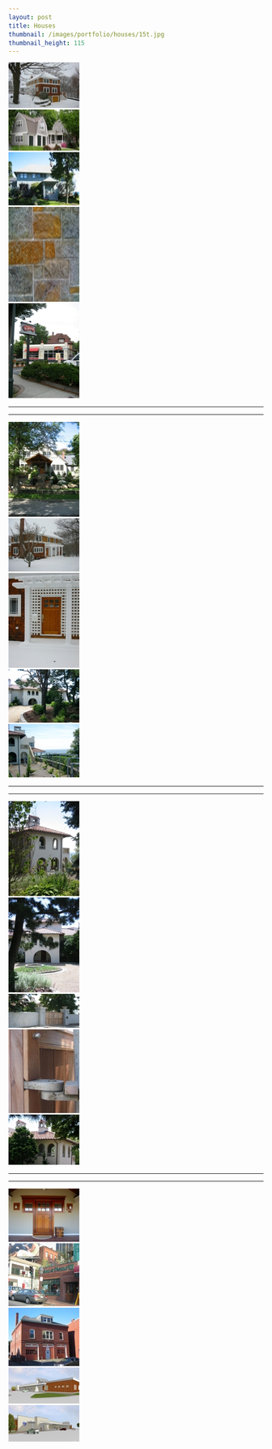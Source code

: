 ```yaml
---
layout: post
title: Houses
thumbnail: /images/portfolio/houses/15t.jpg
thumbnail_height: 115
---
```


<div class="span-4 append-1"><a class="fancybox" data-fancybox-group="group" href="/images/portfolio/houses/20.jpg"><img height="90" alt="Houses" width="140" class="top left item" src="/images/portfolio/houses/20t.jpg"></a></div>
<div class="span-4 append-1"><a class="fancybox" data-fancybox-group="group" href="/images/portfolio/houses/1.jpg"><img height="81" alt="Houses" width="140" class="top left item" src="/images/portfolio/houses/1t.jpg"></a></div>
<div class="span-4 append-1"><a class="fancybox" data-fancybox-group="group" href="/images/portfolio/houses/2.jpg"><img height="105" alt="Houses" width="140" class="top left item" src="/images/portfolio/houses/2t.jpg"></a></div>
<div class="span-4 append-1"><a class="fancybox" data-fancybox-group="group" href="/images/portfolio/houses/3.jpg"><img height="187" alt="Houses" width="140" class="top left item" src="/images/portfolio/houses/3t.jpg"></a></div>
<div class="span-4 last"><a class="fancybox" data-fancybox-group="group" href="/images/portfolio/houses/4.jpg"><img height="187" alt="Houses" width="140" class="top left item" src="/images/portfolio/houses/4t.jpg"></a></div>

<hr class="space" />
<hr class="space" />

<div class="span-4 append-1"><a class="fancybox" data-fancybox-group="group" href="/images/portfolio/houses/5.jpg"><img height="187" alt="Houses" width="140" class="top left item" src="/images/portfolio/houses/5t.jpg"></a></div>
<div class="span-4 append-1"><a class="fancybox" data-fancybox-group="group" href="/images/portfolio/houses/6.jpg"><img height="105" alt="Houses" width="140" class="top left item" src="/images/portfolio/houses/6t.jpg"></a></div>
<div class="span-4 append-1"><a class="fancybox" data-fancybox-group="group" href="/images/portfolio/houses/7.jpg"><img height="187" alt="Houses" width="140" class="top left item" src="/images/portfolio/houses/7t.jpg"></a></div>
<div class="span-4 append-1"><a class="fancybox" data-fancybox-group="group" href="/images/portfolio/houses/8.jpg"><img height="105" alt="Houses" width="140" class="top left item" src="/images/portfolio/houses/8t.jpg"></a></div>
<div class="span-4 last"><a class="fancybox" data-fancybox-group="group" href="/images/portfolio/houses/9.jpg"><img height="105" alt="Houses" width="140" class="top left item" src="/images/portfolio/houses/9t.jpg"></a></div>

<hr class="space" />
<hr class="space" />

<div class="span-4 append-1"><a class="fancybox" data-fancybox-group="group" href="/images/portfolio/houses/10.jpg"><img height="187" alt="Houses" width="140" class="top left item" src="/images/portfolio/houses/10t.jpg"></a></div>
<div class="span-4 append-1"><a class="fancybox" data-fancybox-group="group" href="/images/portfolio/houses/11.jpg"><img height="187" alt="Houses" width="140" class="top left item" src="/images/portfolio/houses/11t.jpg"></a></div>
<div class="span-4 append-1"><a class="fancybox" data-fancybox-group="group" href="/images/portfolio/houses/12.jpg"><img height="67" alt="Houses" width="140" class="top left item" src="/images/portfolio/houses/12t.jpg"></a></div>
<div class="span-4 append-1"><a class="fancybox" data-fancybox-group="group" href="/images/portfolio/houses/13.jpg"><img height="165" alt="Houses" width="140" class="top left item" src="/images/portfolio/houses/13t.jpg"></a></div>
<div class="span-4 last"><a class="fancybox" data-fancybox-group="group" href="/images/portfolio/houses/14.jpg"><img height="99" alt="Houses" width="140" class="top left item" src="/images/portfolio/houses/14t.jpg"></a></div>

<hr class="space" />
<hr class="space" />

<div class="span-4 append-1"><a class="fancybox" data-fancybox-group="group" href="/images/portfolio/houses/15.jpg"><img height="105" alt="Houses" width="140" class="top left item" src="/images/portfolio/houses/15t.jpg"></a></div>
<div class="span-4 append-1"><a class="fancybox" data-fancybox-group="group" href="/images/portfolio/houses/16.jpg"><img height="124" alt="Houses" width="140" class="top left item" src="/images/portfolio/houses/16t.jpg"></a></div>
<div class="span-4 append-1"><a class="fancybox" data-fancybox-group="group" href="/images/portfolio/houses/17.jpg"><img height="115" alt="Houses" width="140" class="top left item" src="/images/portfolio/houses/17t.jpg"></a></div>
<div class="span-4 append-1"><a class="fancybox" data-fancybox-group="group" href="/images/portfolio/houses/18.jpg"><img height="71" alt="Houses" width="140" class="top left item" src="/images/portfolio/houses/18t.jpg"></a></div>
<div class="span-4 last"><a class="fancybox" data-fancybox-group="group" href="/images/portfolio/houses/19.jpg"><img height="72" alt="Houses" width="140" class="top left item" src="/images/portfolio/houses/19t.jpg"></a></div>
